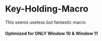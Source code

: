 # Key-Holding-Macro
This seems useless but fantastic macro

#### Optimized for ONLY Window 10 & Window 11
